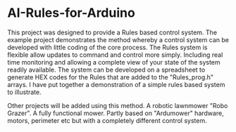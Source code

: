 # AI-Rules-for-Arduino
This project was designed to provide a Rules based control system. The example project demonstrates the method whereby a control system can be developed with little coding of the core process. The Rules system is flexible allow updates to command and control more simply. Including real time monitoring and allowing a complete view of your state of the system readily available. The system can be developed on a spreadsheet to generate HEX codes for the Rules that are added to the "Rules_prog.h" arrays. I have put together a demonstration of a simple rules based system to illustrate. 

Other projects will be added using this method. 
A robotic lawnmower "Robo Grazer". A fully functional mower. Partly based on "Ardumower" hardware, motors, perimeter etc but with a completely different control system.
